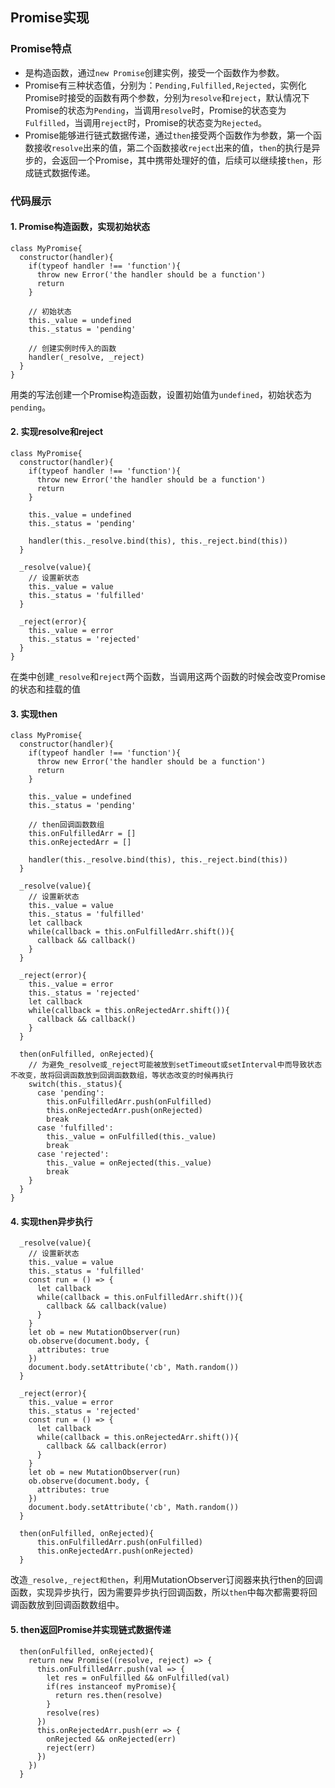 ## Promise实现

### Promise特点

+ 是构造函数，通过`new Promise`创建实例，接受一个函数作为参数。
+ Promise有三种状态值，分别为：`Pending,Fulfilled,Rejected`，实例化Promise时接受的函数有两个参数，分别为`resolve`和`reject`，默认情况下Promise的状态为`Pending`，当调用`resolve`时，Promise的状态变为`Fulfilled`，当调用`reject`时，Promise的状态变为`Rejected`。
+ Promise能够进行链式数据传递，通过`then`接受两个函数作为参数，第一个函数接收`resolve`出来的值，第二个函数接收`reject`出来的值，`then`的执行是异步的，会返回一个Promise，其中携带处理好的值，后续可以继续接`then`，形成链式数据传递。

### 代码展示

#### 1. Promise构造函数，实现初始状态

```
class MyPromise{
  constructor(handler){
    if(typeof handler !== 'function'){
      throw new Error('the handler should be a function')
      return
    }

    // 初始状态
    this._value = undefined
    this._status = 'pending'

    // 创建实例时传入的函数
    handler(_resolve, _reject)
  }
}
```

用类的写法创建一个Promise构造函数，设置初始值为`undefined`，初始状态为`pending`。

#### 2. 实现resolve和reject

```
class MyPromise{
  constructor(handler){
    if(typeof handler !== 'function'){
      throw new Error('the handler should be a function')
      return
    }

    this._value = undefined
    this._status = 'pending'

    handler(this._resolve.bind(this), this._reject.bind(this))
  }

  _resolve(value){
    // 设置新状态
    this._value = value
    this._status = 'fulfilled'
  }

  _reject(error){
    this._value = error
    this._status = 'rejected'
  }
}
```
在类中创建`_resolve`和`reject`两个函数，当调用这两个函数的时候会改变Promise的状态和挂载的值

#### 3. 实现then
```
class MyPromise{
  constructor(handler){
    if(typeof handler !== 'function'){
      throw new Error('the handler should be a function')
      return
    }

    this._value = undefined
    this._status = 'pending'

    // then回调函数数组
    this.onFulfilledArr = []
    this.onRejectedArr = []

    handler(this._resolve.bind(this), this._reject.bind(this))
  }

  _resolve(value){
    // 设置新状态
    this._value = value
    this._status = 'fulfilled'
    let callback
    while(callback = this.onFulfilledArr.shift()){
      callback && callback()
    }
  }

  _reject(error){
    this._value = error
    this._status = 'rejected'
    let callback
    while(callback = this.onRejectedArr.shift()){
      callback && callback()
    }
  }

  then(onFulfilled, onRejected){
    // 为避免_resolve或_reject可能被放到setTimeout或setInterval中而导致状态不改变，故将回调函数放到回调函数数组，等状态改变的时候再执行
    switch(this._status){
      case 'pending':
        this.onFulfilledArr.push(onFulfilled)
        this.onRejectedArr.push(onRejected)
        break
      case 'fulfilled':
        this._value = onFulfilled(this._value)
        break
      case 'rejected':
        this._value = onRejected(this._value)
        break
    }
  }
}
```

#### 4. 实现then异步执行
```
  _resolve(value){
    // 设置新状态
    this._value = value
    this._status = 'fulfilled'
    const run = () => {
      let callback
      while(callback = this.onFulfilledArr.shift()){
        callback && callback(value)
      }
    }
    let ob = new MutationObserver(run)
    ob.observe(document.body, {
      attributes: true
    })
    document.body.setAttribute('cb', Math.random())
  }

  _reject(error){
    this._value = error
    this._status = 'rejected'
    const run = () => {
      let callback
      while(callback = this.onRejectedArr.shift()){
        callback && callback(error)
      }
    }
    let ob = new MutationObserver(run)
    ob.observe(document.body, {
      attributes: true
    })
    document.body.setAttribute('cb', Math.random())
  }

  then(onFulfilled, onRejected){
      this.onFulfilledArr.push(onFulfilled)
      this.onRejectedArr.push(onRejected)
  }
```
改造`_resolve,_reject和then`，利用MutationObserver订阅器来执行then的回调函数，实现异步执行，因为需要异步执行回调函数，所以`then`中每次都需要将回调函数放到回调函数数组中。

#### 5. then返回Promise并实现链式数据传递
```
  then(onFulfilled, onRejected){
    return new Promise((resolve, reject) => {
      this.onFulfilledArr.push(val => {
        let res = onFulfilled && onFulfilled(val)
        if(res instanceof myPromise){
          return res.then(resolve)
        }
        resolve(res)
      })
      this.onRejectedArr.push(err => {
        onRejected && onRejected(err)
        reject(err)
      })
    })
  }
```